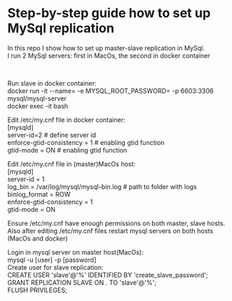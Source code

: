 <h1>Step-by-step guide how to set up MySql replication</h1>
<p>In this repo I show how to set up master-slave replication in MySql.<br>
I run 2 MySql servers: first in MacOs, the second in docker container </p>
<br>
<p>
Run slave in docker container: <br>
docker run -it --name=<name_of_docker_container> -e MYSQL_ROOT_PASSWORD=<mysql_password> -p 6603:3306 mysql/mysql-server  <br>
docker exec -it <name_of_docker_container> bash  <br>

Edit /etc/my.cnf file in docker container: <br>
[mysqld]<br>
server-id=2 # define server id <br>
enforce-gtid-consistency = 1 # enabling gtid function <br>
gtid-mode = ON # enabling gtid function <br>

Edit  /etc/my.cnf file in (master)MacOs host: <br>
[mysqld]<br>
server-id = 1<br>
log_bin = /var/log/mysql/mysql-bin.log # path to folder with logs<br>
binlog_format = ROW<br>
enforce-gtid-consistency = 1<br>
gtid-mode = ON<br>


Ensure /etc/my.cnf have enough permissions on both master, slave hosts.<br>
Also after editing /etc/my.cnf files restart mysql servers on both hosts (MacOs and docker)<br>

Login in mysql server on master host(MacOs):<br>
mysql -u [user] -p [password]<br>
Create user for slave replication:<br>
CREATE USER 'slave'@'%' IDENTIFIED BY 'create_slave_password';<br>
GRANT REPLICATION SLAVE ON *.* TO 'slave'@'%';<br>
FLUSH PRIVILEGES;<br>


</p>